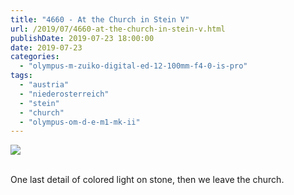 ```yaml
---
title: "4660 - At the Church in Stein V"
url: /2019/07/4660-at-the-church-in-stein-v.html
publishDate: 2019-07-23 18:00:00
date: 2019-07-23
categories: 
  - "olympus-m-zuiko-digital-ed-12-100mm-f4-0-is-pro"
tags: 
  - "austria"
  - "niederosterreich"
  - "stein"
  - "church"
  - "olympus-om-d-e-m1-mk-ii"
---
```

<div class="container">
<div class="center"><a target="_blank" href="https://d25zfm9zpd7gm5.cloudfront.net/1200x1200/2018/20180408_124623_lr.jpg"><img class="webfeedsFeaturedVisual" src="https://d25zfm9zpd7gm5.cloudfront.net/0600x0600/2018/20180408_124623_lr.jpg" /></a></div>
</div>
<br />

One last detail of colored light on stone, then we leave the church.